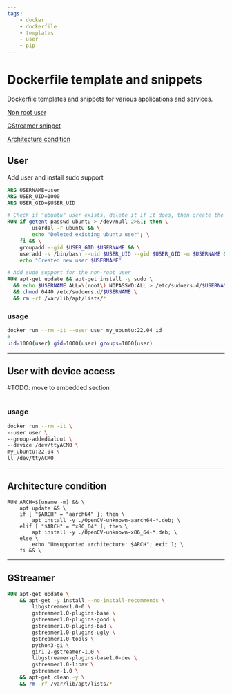 ```yaml
---
tags:
    - docker
    - dockerfile
    - templates
    - user
    - pip
---
```


# Dockerfile template and snippets
Dockerfile templates and snippets for various applications and services.

<div class="grid-container">
    <div class="grid-item">
        <a href="#user">
           <p>Non root user</p>
        </a>
    </div>
    <div class="grid-item">
        <a href="#gstreamer">
           <p>GStreamer snippet</p>
        </a>
    </div>
    <div class="grid-item">
        <a href="#architecture-condition">
           <p>Architecture condition</p>
        </a>
    </div>
</div>

## User

Add user and install sudo support

```dockerfile title="Dockerfile"
ARG USERNAME=user
ARG USER_UID=1000
ARG USER_GID=$USER_UID

# Check if "ubuntu" user exists, delete it if it does, then create the desired user
RUN if getent passwd ubuntu > /dev/null 2>&1; then \
        userdel -r ubuntu && \
        echo "Deleted existing ubuntu user"; \
    fi && \
    groupadd --gid $USER_GID $USERNAME && \
    useradd -s /bin/bash --uid $USER_UID --gid $USER_GID -m $USERNAME && \
    echo "Created new user $USERNAME"

# Add sudo support for the non-root user
RUN apt-get update && apt-get install -y sudo \
  && echo $USERNAME ALL=\(root\) NOPASSWD:ALL > /etc/sudoers.d/$USERNAME\
  && chmod 0440 /etc/sudoers.d/$USERNAME \
  && rm -rf /var/lib/apt/lists/*

```

### usage

```bash title="Terminal"
docker run --rm -it --user user my_ubuntu:22.04 id
#
uid=1000(user) gid=1000(user) groups=1000(user)
```

---

## User with device access
#TODO: move to embedded section
```dockerfile
```


### usage

```bash
docker run --rm -it \
--user user \
--group-add=dialout \
--device /dev/ttyACM0 \
my_ubuntu:22.04 \
ll /dev/ttyACM0
```

---

## Architecture condition

```
RUN ARCH=$(uname -m) && \
    apt update && \
    if [ "$ARCH" = "aarch64" ]; then \
        apt install -y ./OpenCV-unknown-aarch64-*.deb; \
    elif [ "$ARCH" = "x86_64" ]; then \
        apt install -y ./OpenCV-unknown-x86_64-*.deb; \
    else \
        echo "Unsupported architecture: $ARCH"; exit 1; \
    fi && \
```

---

## GStreamer

```dockerfile
RUN apt-get update \
    && apt-get -y install --no-install-recommends \
        libgstreamer1.0-0 \
        gstreamer1.0-plugins-base \
        gstreamer1.0-plugins-good \
        gstreamer1.0-plugins-bad \
        gstreamer1.0-plugins-ugly \
        gstreamer1.0-tools \
        python3-gi \
        gir1.2-gstreamer-1.0 \
        libgstreamer-plugins-base1.0-dev \
        gstreamer1.0-libav \
        gstreamer-1.0 \
    && apt-get clean -y \
    && rm -rf /var/lib/apt/lists/*
```